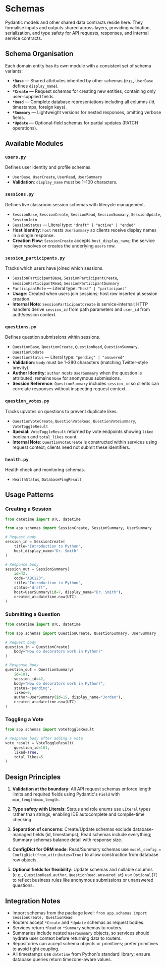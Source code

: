 # Schemas

Pydantic models and other shared data contracts reside here. They formalise inputs and outputs shared across layers, providing validation, serialization, and type safety for API requests, responses, and internal service contracts.

## Schema Organisation

Each domain entity has its own module with a consistent set of schema variants:

- **`*Base`** — Shared attributes inherited by other schemas (e.g., `UserBase` defines `display_name`).
- **`*Create`** — Request schemas for creating new entities, containing only user-supplied fields.
- **`*Read`** — Complete database representations including all columns (id, timestamps, foreign keys).
- **`*Summary`** — Lightweight versions for nested responses, omitting verbose fields.
- **`*Update`** — Optional-field schemas for partial updates (PATCH operations).

## Available Modules

### `users.py`
Defines user identity and profile schemas.

- `UserBase`, `UserCreate`, `UserRead`, `UserSummary`
- **Validation**: `display_name` must be 1–100 characters.

### `sessions.py`
Defines live classroom session schemas with lifecycle management.

- `SessionBase`, `SessionCreate`, `SessionRead`, `SessionSummary`, `SessionUpdate`, `SessionJoin`
- `SessionStatus` — Literal type: `"draft" | "active" | "ended"`
- **Host Identity**: `host` nests `UserSummary` so clients receive display names in a single response.
- **Creation Flow**: `SessionCreate` accepts `host_display_name`; the service layer resolves or creates the underlying `users` row.

### `session_participants.py`
Tracks which users have joined which sessions.

- `SessionParticipantBase`, `SessionParticipantCreate`, `SessionParticipantRead`, `SessionParticipantSummary`
- `ParticipantRole` — Literal type: `"host" | "participant"`
- **Usage**: Created when users join sessions; host row inserted at session creation.
- **Internal Note**: `SessionParticipantCreate` is service-internal; HTTP handlers derive `session_id` from path parameters and `user_id` from auth/session context.

### `questions.py`
Defines question submissions within sessions.

- `QuestionBase`, `QuestionCreate`, `QuestionRead`, `QuestionSummary`, `QuestionUpdate`
- `QuestionStatus` — Literal type: `"pending" | "answered"`
- **Validation**: `body` must be 1–280 characters (matching Twitter-style brevity).
- **Author Identity**: `author` nests `UserSummary` when the question is attributed; remains `None` for anonymous submissions.
- **Session Reference**: `QuestionSummary` includes `session_id` so clients can correlate responses without inspecting request context.

### `question_votes.py`
Tracks upvotes on questions to prevent duplicate likes.

- `QuestionVoteCreate`, `QuestionVoteRead`, `QuestionVoteSummary`, `VoteToggleResult`
- **Special**: `VoteToggleResult` returned by vote endpoints showing `liked` boolean and `total_likes` count.
- **Internal Note**: `QuestionVoteCreate` is constructed within services using request context; clients need not submit these identifiers.

### `health.py`
Health check and monitoring schemas.

- `HealthStatus`, `DatabasePingResult`

## Usage Patterns

### Creating a Session
```python
from datetime import UTC, datetime

from app.schemas import SessionCreate, SessionSummary, UserSummary

# Request body
session_in = SessionCreate(
    title="Introduction to Python",
    host_display_name="Dr. Smith"
)

# Response body
session_out = SessionSummary(
    id=42,
    code="ABC123",
    title="Introduction to Python",
    status="draft",
    host=UserSummary(id=7, display_name="Dr. Smith"),
    created_at=datetime.now(UTC)
)
```

### Submitting a Question
```python
from datetime import UTC, datetime

from app.schemas import QuestionCreate, QuestionSummary, UserSummary

# Request body
question_in = QuestionCreate(
    body="How do decorators work in Python?"
)

# Response body
question_out = QuestionSummary(
    id=101,
    session_id=42,
    body="How do decorators work in Python?",
    status="pending",
    likes=0,
    author=UserSummary(id=15, display_name="Jordan"),
    created_at=datetime.now(UTC)
)
```

### Toggling a Vote
```python
from app.schemas import VoteToggleResult

# Response body after adding a vote
vote_result = VoteToggleResult(
    question_id=101,
    liked=True,
    total_likes=5
)
```

## Design Principles

1. **Validation at the boundary**: All API request schemas enforce length limits and required fields using Pydantic's `Field` with `min_length`/`max_length`.

2. **Type safety with Literals**: Status and role enums use `Literal` types rather than strings, enabling IDE autocomplete and compile-time checking.

3. **Separation of concerns**: Create/Update schemas exclude database-managed fields (id, timestamps); Read schemas include everything; Summary schemas balance detail with response size.

4. **ConfigDict for ORM mode**: Read/Summary schemas use `model_config = ConfigDict(from_attributes=True)` to allow construction from database row objects.

5. **Optional fields for flexibility**: Update schemas and nullable columns (e.g., `QuestionRead.author`, `QuestionRead.answered_at`) use `Optional[T]` to reflect business rules like anonymous submissions or unanswered questions.

## Integration Notes

- Import schemas from the package level: `from app.schemas import SessionCreate, QuestionRead`
- Routers accept `*Create` and `*Update` schemas as request bodies.
- Services return `*Read` or `*Summary` schemas to routers.
- Summaries include nested `UserSummary` objects, so services should hydrate user context before returning data to routers.
- Repositories can accept schema objects or primitives; prefer primitives to avoid tight coupling.
- All timestamps use `datetime` from Python's standard library; ensure database queries return timezone-aware values.
